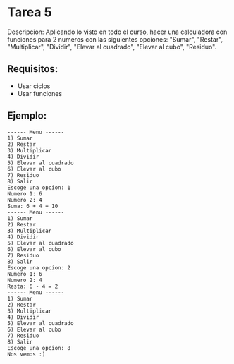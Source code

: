 # Tarea 5

Descripcion: Aplicando lo visto en todo el curso, hacer una calculadora con funciones para 2 numeros con las siguientes opciones: "Sumar", "Restar", "Multiplicar", "Dividir", "Elevar al cuadrado", "Elevar al cubo", "Residuo".

## Requisitos:
* Usar ciclos
* Usar funciones

## Ejemplo:

```code
------ Menu ------
1) Sumar
2) Restar
3) Multiplicar
4) Dividir
5) Elevar al cuadrado
6) Elevar al cubo
7) Residuo
8) Salir
Escoge una opcion: 1
Numero 1: 6
Numero 2: 4
Suma: 6 + 4 = 10
------ Menu ------
1) Sumar
2) Restar
3) Multiplicar
4) Dividir
5) Elevar al cuadrado
6) Elevar al cubo
7) Residuo
8) Salir
Escoge una opcion: 2
Numero 1: 6
Numero 2: 4
Resta: 6 - 4 = 2
------ Menu ------
1) Sumar
2) Restar
3) Multiplicar
4) Dividir
5) Elevar al cuadrado
6) Elevar al cubo
7) Residuo
8) Salir
Escoge una opcion: 8
Nos vemos :)
```
